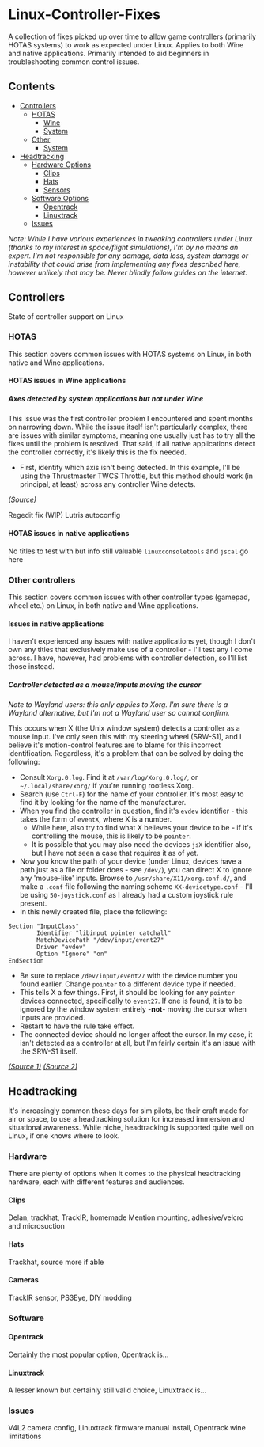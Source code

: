 # Linux-Controller-Fixes
A collection of fixes picked up over time to allow game controllers (primarily HOTAS systems) to work as expected under Linux.
Applies to both Wine and native applications. Primarily intended to aid beginners in troubleshooting common control issues.

## Contents

   * [Controllers](#controllers)
      * [HOTAS](#hotas)
         * [Wine](#hotas-issues-in-wine-applications)
         * [System](#hotas-issues-in-native-applications)
      * [Other](#other-controllers)
         * [System](#issues-in-native-applications)
   * [Headtracking](#headtracking)
      * [Hardware Options](#hardware)
         * [Clips](#clips)
         * [Hats](#hats)
         * [Sensors](#cameras)
      * [Software Options](#software)
         * [Opentrack](#opentrack)
         * [Linuxtrack](#linuxtrack)
      * [Issues](#headtracking-issues)

*Note: While I have various experiences in tweaking controllers under Linux (thanks to my interest in space/flight simulations), I'm by no means an expert.
I'm not responsible for any damage, data loss, system damage or instability that could arise from implementing any fixes described here, however unlikely that may be. Never blindly follow guides on the internet.*

## Controllers

State of controller support on Linux

### HOTAS

This section covers common issues with HOTAS systems on Linux, in both native and Wine applications.

#### HOTAS issues in Wine applications

##### Axes detected by system applications but not under Wine

This issue was the first controller problem I encountered and spent months on narrowing down. While the issue itself isn't particularly complex, there are issues with similar symptoms, meaning one usually just has to try all the fixes until the problem is resolved. That said, if all native applications detect the controller correctly, it's likely this is the fix needed.

* First, identify which axis isn't being detected. In this example, I'll be using the Thrustmaster TWCS Throttle, but this method should work (in principal, at least) across any controller Wine detects.

*[(Source)](https://www.reddit.com/r/wine_gaming/comments/hxfevf/hotas_style_joysticks_in_wine_with_not_all_axes/)*

Regedit fix (WIP)
Lutris autoconfig

#### HOTAS issues in native applications

No titles to test with but info still valuable
`linuxconsoletools` and `jscal` go here

### Other controllers

This section covers common issues with other controller types (gamepad, wheel etc.) on Linux, in both native and Wine applications.

#### Issues in native applications

I haven't experienced any issues with native applications yet, though I don't own any titles that exclusively make use of a controller - I'll test any I come across. I have, however, had problems with controller detection, so I'll list those instead.

##### Controller detected as a mouse/inputs moving the cursor

*Note to Wayland users: this only applies to Xorg. I'm sure there is a Wayland alternative, but I'm not a Wayland user so cannot confirm.*

This occurs when X (the Unix window system) detects a controller as a mouse input. I've only seen this with my steering wheel (SRW-S1), and I believe it's motion-control features are to blame for this incorrect identification. Regardless, it's a problem that can be solved by doing the following:

* Consult `Xorg.0.log`. Find it at `/var/log/Xorg.0.log/`, or `~/.local/share/xorg/` if you're running rootless Xorg.
* Search (use `Ctrl-F`) for the name of your controller. It's most easy to find it by looking for the name of the manufacturer.
* When you find the controller in question, find it's `evdev` identifier - this takes the form of `eventX`, where X is a number.
  * While here, also try to find what X believes your device to be - if it's controlling the mouse, this is likely to be `pointer`.
  * It is possible that you may also need the devices `jsX` identifier also, but I have not seen a case that requires it as of yet.
* Now you know the path of your device (under Linux, devices have a path just as a file or folder does - see `/dev/`), you can direct X to ignore any 'mouse-like' inputs. Browse to `/usr/share/X11/xorg.conf.d/`, and make a `.conf` file following the naming scheme `XX-devicetype.conf` - I'll be using `50-joystick.conf` as I already had a custom joystick rule present.
* In this newly created file, place the following:
```
Section "InputClass"
        Identifier "libinput pointer catchall"
        MatchDevicePath "/dev/input/event27"
        Driver "evdev"
        Option "Ignore" "on"
EndSection
```
  * Be sure to replace `/dev/input/event27` with the device number you found earlier. Change `pointer` to a different device type if needed.
  * This tells X a few things. First, it should be looking for any `pointer` devices connected, specifically to `event27`. If one is found, it is to be ignored by the window system entirely -**not**- moving the cursor when inputs are provided.
* Restart to have the rule take effect.
* The connected device should no longer affect the cursor. In my case, it isn't detected as a controller at all, but I'm fairly certain it's an issue with the SRW-S1 itself.

*[(Source 1)](https://bbs.archlinux.org/viewtopic.php?id=185410) [(Source 2)](https://www.reddit.com/r/linux_gaming/comments/lj781z/presumed_xorg_controllermouse_issue/)*

## Headtracking

It's increasingly common these days for sim pilots, be their craft made for air or space, to use a headtracking solution for increased immersion and situational awareness. While niche, headtracking is supported quite well on Linux, if one knows where to look.

### Hardware

There are plenty of options when it comes to the physical headtracking hardware, each with different features and audiences.

#### Clips

Delan, trackhat, TrackIR, homemade
Mention mounting, adhesive/velcro and microsuction

#### Hats

Trackhat, source more if able

#### Cameras

TrackIR sensor, PS3Eye, DIY modding

### Software

#### Opentrack

Certainly the most popular option, Opentrack is...

#### Linuxtrack

A lesser known but certainly still valid choice, Linuxtrack is...

### Issues

V4L2 camera config, Linuxtrack firmware manual install, Opentrack wine limitations
